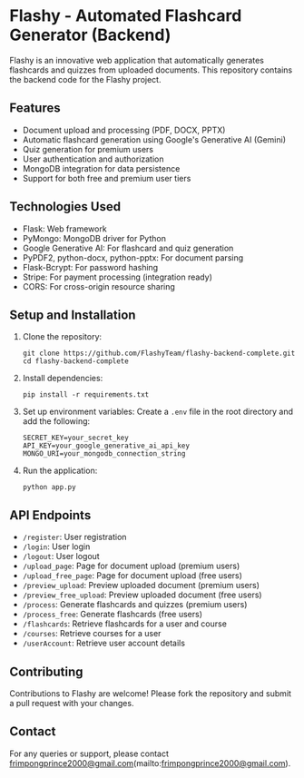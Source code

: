# Flashy - Automated Flashcard Generator (Backend)

Flashy is an innovative web application that automatically generates flashcards and quizzes from uploaded documents. This repository contains the backend code for the Flashy project.

## Features

- Document upload and processing (PDF, DOCX, PPTX)
- Automatic flashcard generation using Google's Generative AI (Gemini)
- Quiz generation for premium users
- User authentication and authorization
- MongoDB integration for data persistence
- Support for both free and premium user tiers

## Technologies Used

- Flask: Web framework
- PyMongo: MongoDB driver for Python
- Google Generative AI: For flashcard and quiz generation
- PyPDF2, python-docx, python-pptx: For document parsing
- Flask-Bcrypt: For password hashing
- Stripe: For payment processing (integration ready)
- CORS: For cross-origin resource sharing

## Setup and Installation

1. Clone the repository:
   ```
   git clone https://github.com/FlashyTeam/flashy-backend-complete.git
   cd flashy-backend-complete
   ```

2. Install dependencies:
   ```
   pip install -r requirements.txt
   ```

3. Set up environment variables:
   Create a `.env` file in the root directory and add the following:
   ```
   SECRET_KEY=your_secret_key
   API_KEY=your_google_generative_ai_api_key
   MONGO_URI=your_mongodb_connection_string
   ```

4. Run the application:
   ```
   python app.py
   ```

## API Endpoints

- `/register`: User registration
- `/login`: User login
- `/logout`: User logout
- `/upload_page`: Page for document upload (premium users)
- `/upload_free_page`: Page for document upload (free users)
- `/preview_upload`: Preview uploaded document (premium users)
- `/preview_free_upload`: Preview uploaded document (free users)
- `/process`: Generate flashcards and quizzes (premium users)
- `/process_free`: Generate flashcards (free users)
- `/flashcards`: Retrieve flashcards for a user and course
- `/courses`: Retrieve courses for a user
- `/userAccount`: Retrieve user account details

## Contributing

Contributions to Flashy are welcome! Please fork the repository and submit a pull request with your changes.

## Contact

For any queries or support, please contact frimpongprince2000@gmail.com(mailto:frimpongprince2000@gmail.com).
